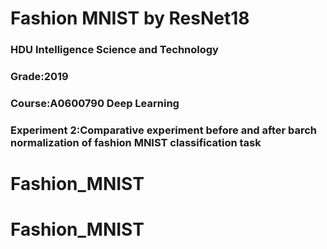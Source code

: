 # Fashion MNIST by ResNet18

### HDU  Intelligence Science and Technology

### Grade:2019

### Course:A0600790 Deep Learning

### Experiment 2:Comparative experiment before and after barch normalization of fashion MNIST classification task

# Fashion_MNIST
# Fashion_MNIST
